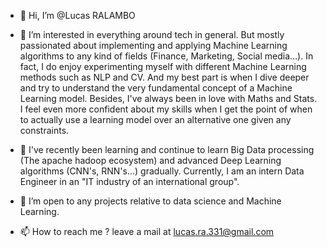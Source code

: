 - 👋 Hi, I’m @Lucas RALAMBO

- 👀 I’m interested in everything around tech in general. But mostly passionated about implementing and 
  applying Machine Learning algorithms to any kind of fields (Finance, Marketing, Social media...).
  In fact, I do enjoy experimenting myself with different Machine Learning methods such as NLP and CV.
  And my best part is when I dive deeper and try to understand the very fundamental concept of a Machine Learning model. Besides, I've always been in love with Maths and Stats.
  I feel even more confident about my skills when I get the point of when to actually use a learning model over an alternative one given any constraints.
  

- 🌱 I've recently been learning and continue to learn Big Data processing (The apache hadoop ecosystem) and advanced Deep Learning algorithms (CNN's, RNN's...) gradually.
   Currently, I am an intern Data Engineer in an "IT industry of an international group".

- 💞️ I’m open to any projects relative to data science and Machine Learning.

- 📫 How to reach me ? leave a mail at lucas.ra.331@gmail.com
<!---
LucasRal/LucasRal is a ✨ special ✨ repository because its `README.md` (this file) appears on your GitHub profile.
You can click the Preview link to take a look at your changes.
--->
